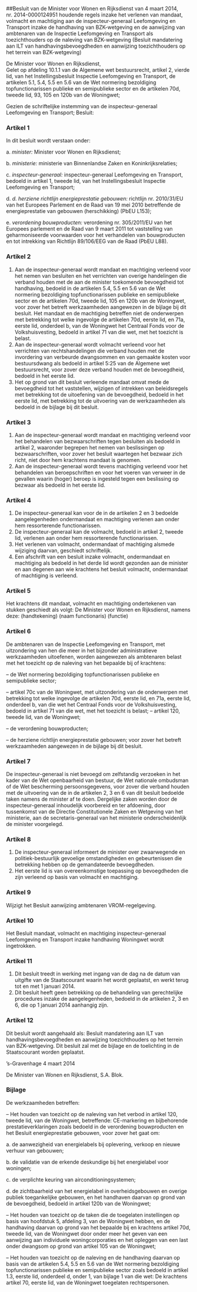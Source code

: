 <meta http-equiv='Content-Type' content='text/html; charset=utf-8' />

##Besluit van de Minister voor Wonen en Rijksdienst van 4 maart 2014, nr. 2014-0000124951 houdende regels inzake het verlenen van mandaat, volmacht en machtiging aan de inspecteur-generaal Leefomgeving en Transport inzake de handhaving van BZK-wetgeving en de aanwijzing van ambtenaren van de Inspectie Leefomgeving en Transport als toezichthouders op de naleving van BZK-wetgeving (Besluit mandatering aan ILT van handhavingsbevoegdheden en aanwijzing toezichthouders op het terrein van BZK-wetgeving)

De Minister voor Wonen en Rijksdienst,  
Gelet op afdeling 10.1.1 van de Algemene wet bestuursrecht, artikel 2, vierde lid, van het Instellingsbesluit Inspectie Leefomgeving en Transport, de artikelen 5.1, 5.4, 5.5 en 5.6 van de Wet normering bezoldiging topfunctionarissen publieke en semipublieke sector en de artikelen 70d, tweede lid, 93, 105 en 120b van de Woningwet;

Gezien de schriftelijke instemming van de inspecteur-generaal Leefomgeving en Transport;
Besluit:    

### Artikel  1  

In dit besluit wordt verstaan onder: 

a.  *minister:* Minister voor Wonen en Rijksdienst;  

b.  *ministerie:* ministerie van Binnenlandse Zaken en Koninkrijksrelaties;  

c.  *inspecteur-generaal:* inspecteur-generaal Leefomgeving en Transport, bedoeld in artikel 1, tweede lid, van het Instellingsbesluit Inspectie Leefomgeving en Transport;  

d.  *d. herziene richtlijn energieprestatie gebouwen:* richtlijn nr. 2010/31/EU van het Europees Parlement en de Raad van 19 mei 2010 betreffende de energieprestatie van gebouwen (herschikking) (PbEU L153);  

e.  *verordening bouwproducten:* verordening nr. 305/2011/EU van het Europees parlement en de Raad van 9 maart 2011 tot vaststelling van geharmoniseerde voorwaarden voor het verhandelen van bouwproducten en tot intrekking van Richtlijn 89/106/EEG van de Raad (PbEU L88).   

### Artikel  2  

1.  Aan de inspecteur-generaal wordt mandaat en machtiging verleend voor het nemen van besluiten en het verrichten van overige handelingen die verband houden met de aan de minister toekomende bevoegdheid tot handhaving, bedoeld in de artikelen 5.4, 5.5 en 5.6 van de Wet normering bezoldiging topfunctionarissen publieke en semipublieke sector en de artikelen 70d, tweede lid, 105 en 120b van de Woningwet, voor zover het betreft werkzaamheden aangewezen in de bijlage bij dit besluit. Het mandaat en de machtiging betreffen niet de onderwerpen met betrekking tot welke ingevolge de artikelen 70d, eerste lid, en 71a, eerste lid, onderdeel b, van de Woningwet het Centraal Fonds voor de Volkshuisvesting, bedoeld in artikel 71 van die wet, met het toezicht is belast.   
2.  Aan de inspecteur-generaal wordt volmacht verleend voor het verrichten van rechtshandelingen die verband houden met de invordering van verbeurde dwangsommen en van gemaakte kosten voor bestuursdwang als bedoeld in artikel 5:25 van de Algemene wet bestuursrecht, voor zover deze verband houden met de bevoegdheid, bedoeld in het eerste lid.   
3.  Het op grond van dit besluit verleende mandaat omvat mede de bevoegdheid tot het vaststellen, wijzigen of intrekken van beleidsregels met betrekking tot de uitoefening van de bevoegdheid, bedoeld in het eerste lid, met betrekking tot de uitvoering van de werkzaamheden als bedoeld in de bijlage bij dit besluit.  

### Artikel  3  

1.  Aan de inspecteur-generaal wordt mandaat en machtiging verleend voor het behandelen van bezwaarschriften tegen besluiten als bedoeld in artikel 2, waaronder begrepen het nemen van beslissingen op bezwaarschriften, voor zover het besluit waartegen het bezwaar zich richt, niet door hem krachtens mandaat is genomen.   
2.  Aan de inspecteur-generaal wordt tevens machtiging verleend voor het behandelen van beroepschriften en voor het voeren van verweer in de gevallen waarin (hoger) beroep is ingesteld tegen een beslissing op bezwaar als bedoeld in het eerste lid.  

### Artikel  4  

1.  De inspecteur-generaal kan voor de in de artikelen 2 en 3 bedoelde aangelegenheden ondermandaat en machtiging verlenen aan onder hem ressorterende functionarissen.   
2.  De inspecteur-generaal kan de volmacht, bedoeld in artikel 2, tweede lid, verlenen aan onder hem ressorterende functionarissen.   
3.  Het verlenen van volmacht, ondermandaat of machtiging alsmede wijziging daarvan, geschiedt schriftelijk.   
4.  Een afschrift van een besluit inzake volmacht, ondermandaat en machtiging als bedoeld in het derde lid wordt gezonden aan de minister en aan degenen aan wie krachtens het besluit volmacht, ondermandaat of machtiging is verleend.  

### Artikel  5  

Het krachtens dit mandaat, volmacht en machtiging ondertekenen van stukken geschiedt als volgt: De Minister voor Wonen en Rijksdienst, namens deze: (handtekening) (naam functionaris) (functie) 

### Artikel  6  

De ambtenaren van de Inspectie Leefomgeving en Transport, met uitzondering van hen die meer in het bijzonder administratieve werkzaamheden uitoefenen, worden aangewezen als ambtenaren belast met het toezicht op de naleving van het bepaalde bij of krachtens: 

– de Wet normering bezoldiging topfunctionarissen publieke en semipublieke sector;  

– artikel 70c van de Woningwet, met uitzondering van de onderwerpen met betrekking tot welke ingevolge de artikelen 70d, eerste lid, en 71a, eerste lid, onderdeel b, van die wet het Centraal Fonds voor de Volkshuisvesting, bedoeld in artikel 71 van die wet, met het toezicht is belast; – artikel 120, tweede lid, van de Woningwet;  

– de verordening bouwproducten;  

– de herziene richtlijn energieprestatie gebouwen;   voor zover het betreft werkzaamheden aangewezen in de bijlage bij dit besluit. 

### Artikel  7  

De inspecteur-generaal is niet bevoegd om zelfstandig verzoeken in het kader van de Wet openbaarheid van bestuur, de Wet nationale ombudsman of de Wet bescherming persoonsgegevens, voor zover die verband houden met de uitvoering van de in de artikelen 2, 3 en 6 van dit besluit bedoelde taken namens de minister af te doen. Dergelijke zaken worden door de inspecteur-generaal inhoudelijk voorbereid en ter afdoening, door tussenkomst van de Directie Constitutionele Zaken en Wetgeving van het ministerie, aan de secretaris-generaal van het ministerie onderscheidenlijk de minister voorgelegd. 

### Artikel  8  

1.  De inspecteur-generaal informeert de minister over zwaarwegende en politiek-bestuurlijk gevoelige omstandigheden en gebeurtenissen die betrekking hebben op de gemandateerde bevoegdheden.   
2.  Het eerste lid is van overeenkomstige toepassing op bevoegdheden die zijn verleend op basis van volmacht en machtiging.  

### Artikel  9  

Wijzigt het Besluit aanwijzing ambtenaren VROM-regelgeving. 

### Artikel  10  

Het Besluit mandaat, volmacht en machtiging inspecteur-generaal Leefomgeving en Transport inzake handhaving Woningwet wordt ingetrokken. 

### Artikel  11  

1.  Dit besluit treedt in werking met ingang van de dag na de datum van uitgifte van de Staatscourant waarin het wordt geplaatst, en werkt terug tot en met 1 januari 2014.   
2.  Dit besluit heeft geen betrekking op de behandeling van gerechtelijke procedures inzake de aangelegenheden, bedoeld in de artikelen 2, 3 en 6, die op 1 januari 2014 aanhangig zijn.  

### Artikel  12  

Dit besluit wordt aangehaald als: Besluit mandatering aan ILT van handhavingsbevoegdheden en aanwijzing toezichthouders op het terrein van BZK-wetgeving. 
Dit besluit zal met de bijlage en de toelichting in de Staatscourant worden geplaatst.   

’s-Gravenhage 
4 maart 2014   

De 
Minister van Wonen en Rijksdienst, 
S.A. Blok.    

### Bijlage  

De werkzaamheden betreffen: 

– Het houden van toezicht op de naleving van het verbod in artikel 120, tweede lid, van de Woningwet, betreffende: CE-markering en bijbehorende prestatieverklaringen zoals bedoeld in de verordening bouwproducten en het Besluit energieprestatie gebouwen, voor zover het gaat om: 

a. de aanwezigheid van energielabels bij oplevering, verkoop en nieuwe verhuur van gebouwen;  

b. de validatie van de erkende deskundige bij het energielabel voor woningen;  

c. de verplichte keuring van airconditioningsystemen;  

d. de zichtbaarheid van het energielabel in overheidsgebouwen en overige publiek toegankelijke gebouwen,   en het handhaven daarvan op grond van de bevoegdheid, bedoeld in artikel 120b van de Woningwet;  

– Het houden van toezicht op de taken die de toegelaten instellingen op basis van hoofdstuk 5, afdeling 3, van de Woningwet hebben, en de handhaving daarvan op grond van het bepaalde bij en krachtens artikel 70d, tweede lid, van de Woningwet door onder meer het geven van een aanwijzing aan individuele woningcorporaties en het opleggen van een last onder dwangsom op grond van artikel 105 van de Woningwet;  

– Het houden van toezicht op de naleving en de handhaving daarvan op basis van de artikelen 5.4, 5.5 en 5.6 van de Wet normering bezoldiging topfunctionarissen publieke en semipublieke sector zoals bedoeld in artikel 1.3, eerste lid, onderdeel d, onder 1, van bijlage 1 van die wet: De krachtens artikel 70, eerste lid, van de Woningwet toegelaten rechtspersonen.   
